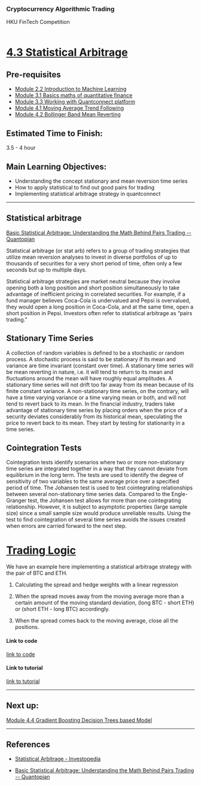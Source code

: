 ### Cryptocurrency Algorithmic Trading
HKU FinTech Competition
<br><br>

# <ins> 4.3 Statistical Arbitrage <ins/>

## Pre-requisites

- [Module 2.2 Introduction to Machine Learning](https://github.com/TonyTang1997/hku-crypto-algo-trading-research/blob/main/tutorials/Module%202%20-%20Data%20Science%20and%20Machine%20Learning/Module%202.2%20Introduction%20to%20Machine%20Learning.md)
- [Module 3.1 Basics maths of quantitative finance](https://github.com/TonyTang1997/hku-crypto-algo-trading-research/tree/main/tutorials/Module%203%20-%20Quantitative%20Finance)
- [Module 3.3 Working with Quantconnect platform](https://github.com/TonyTang1997/hku-crypto-algo-trading-research/tree/main/tutorials/Module%203%20-%20Quantitative%20Finance)
- [Module 4.1 Moving Average Trend Following](https://github.com/TonyTang1997/hku-crypto-algo-trading-research/blob/main/tutorials/Module%204%20-%20Trading%20Strat/Module%204.1%20Moving%20Average%20Trend%20Following.md)
- [Module 4.2 Bollinger Band Mean Reverting](https://github.com/TonyTang1997/hku-crypto-algo-trading-research/blob/main/tutorials/Module%204%20-%20Trading%20Strat/Module%204.2%20Bollinger%20Band%20Mean%20Reverting.md)


## Estimated Time to Finish:
3.5 - 4 hour

## Main Learning Objectives:
- Understanding the concept stationary and mean reversion time series
- How to apply statistical to find out good pairs for trading
- Implementing statistical arbitrage strategy in quantconnect

---
## Statistical arbitrage

[Basic Statistical Arbitrage: Understanding the Math Behind Pairs Trading -- Quantopian](<https://www.youtube.com/watch?v=g-qvFjvyqcs>)

Statistical arbitrage (or stat arb) refers to a group of trading strategies that utilize mean reversion analyses to invest in diverse portfolios of up to thousands of securities for a very short period of time, often only a few seconds but up to multiple days.

Statistical arbitrage strategies are market neutral because they involve opening both a long position and short position simultaneously to take advantage of inefficient
pricing in correlated securities. For example, if a fund manager believes Coca-Cola is undervalued and Pepsi is overvalued, they would open a long position in
Coca-Cola, and at the same time, open a short position in Pepsi. Investors often refer to statistical arbitrage as “pairs trading.”

## Stationary Time Series

A collection of random variables is defined to be a stochastic or random process. A stochastic process is said to be stationary if its mean and variance are time
invariant (constant over time). A stationary time series will be mean reverting in nature, i.e. it will tend to return to its mean and fluctuations around the mean will
have roughly equal amplitudes. A stationary time series will not drift too far away from its mean because of its finite constant variance. A non-stationary time series,
on the contrary, will have a time varying variance or a time varying mean or both, and will not tend to revert back to its mean. In the financial industry, traders take
advantage of stationary time series by placing orders when the price of a security deviates considerably from its historical mean, speculating the price to revert back
to its mean. They start by testing for stationarity in a time series.

## Cointegration Tests

Cointegration tests identify scenarios where two or more non-stationary time series are integrated together in a way that they cannot deviate from equilibrium in the
long term. The tests are used to identify the degree of sensitivity of two variables to the same average price over a specified period of time. The Johansen test is
used to test cointegrating relationships between several non-stationary time series data. Compared to the Engle-Granger test, the Johansen test allows for more than one
cointegrating relationship. However, it is subject to asymptotic properties (large sample size) since a small sample size would produce unreliable results. Using the
test to find cointegration of several time series avoids the issues created when errors are carried forward to the next step.

# <ins> Trading Logic <ins/>

We have an example here implementing a statistical arbitrage strategy with the pair of BTC and ETH.

1. Calculating the spread and hedge weights with a linear regression

2. When the spread moves away from the moving average more than a certain amount of the moving standard deviation, (long BTC - short ETH) or (short ETH - long BTC) accordingly.

3. When the spread comes back to the moving average, close all the positions.

#### Link to code
[link to code](https://github.com/TonyTang1997/hku-crypto-algo-trading-research/blob/main/algos/btc_eth_stat_arb.py)

#### Link to tutorial
[link to tutorial](https://www.quantconnect.com/tutorials/strategy-library/mean-reversion-statistical-arbitrage-strategy-in-stocks)

---
## Next up:

[Module 4.4 Gradient Boosting Decision Trees based Model](<./Module 4.4 Gradient Boosting Decision Trees based Model.md>)

---

## References
  - [Statistical Arbitrage - Investopedia](https://www.investopedia.com/terms/s/statisticalarbitrage.asp)

  - [Basic Statistical Arbitrage: Understanding the Math Behind Pairs Trading -- Quantopian](<https://www.youtube.com/watch?v=g-qvFjvyqcs>)
